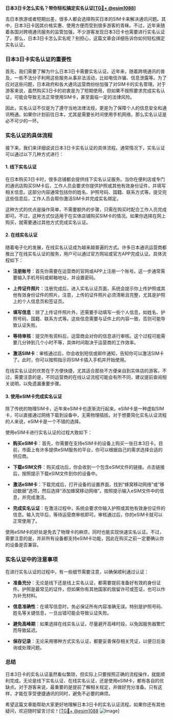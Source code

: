 **日本3日卡怎么实名？带你轻松搞定实名认证[[TG💪+ @esim1088](https://t.me/s/esim1088)]**

去日本旅游或者短期出差，很多人都会选择购买日本的SIM卡来解决通讯问题。其中，日本3日卡因其价格实惠、使用方便而受到很多游客的青睐。不过，近年来随着各国对跨境通讯服务的监管加强，不少游客发现日本3日卡也需要进行实名认证了。那么，日本3日卡怎么实名呢？别担心，这篇文章会详细告诉你如何轻松搞定实名认证。

### 日本3日卡实名认证的重要性

首先，我们需要了解为什么日本3日卡需要实名认证。近年来，随着跨境通讯的普及，一些不法分子利用这些服务从事非法活动，比如电信诈骗、信息泄露等。为了应对这些问题，日本政府和各大通讯运营商纷纷加强了对SIM卡的实名管理。对于游客来说，虽然购买3日卡的初衷是为了短期使用，但如果不按照要求完成实名认证，可能会导致无法正常使用SIM卡，甚至面临一定的法律风险。

因此，实名认证不仅是为了遵守当地法律法规，更是为了保障个人的信息安全和通讯畅通。如果你计划前往日本，尤其是需要长时间使用手机网络，那么实名认证是必不可少的一环。

### 实名认证的具体流程

接下来，我们来详细说说日本3日卡实名认证的具体流程。通常情况下，实名认证可以通过以下几种方式进行：

#### 1. 线下实名认证

在日本购买3日卡时，很多店铺都会提供线下实名认证服务。当你在便利店或专门的通讯店购买SIM卡后，工作人员会要求你提供护照或其他有效身份证件，并填写相关信息。这部分内容通常包括你的姓名、护照号码、国籍、联系方式等。提交完这些信息后，工作人员会帮你激活SIM卡并完成实名绑定。

这种方式的优点是操作简单，不需要额外的步骤，只需在购买时配合工作人员完成即可。不过，这种方式仅适用于在实体店铺购买SIM卡的情况。如果你选择在网上购买，就需要通过其他方式完成实名认证。

#### 2. 在线实名认证

随着电子化的发展，在线实名认证成为越来越普遍的方式。许多日本通讯运营商都推出了在线实名认证的服务，用户可以通过官方网站或官方APP完成认证。具体流程如下：

- **注册账号**：首先你需要在运营商的官网或APP上注册一个账号。这一步通常需要输入手机号码或邮箱地址，并设置密码。
  
- **上传证件照片**：注册完成后，进入实名认证页面，系统会提示你上传护照或其他有效身份证件的照片。注意，上传的证件照片必须清晰且完整，尤其是护照上的个人信息页和签证页。
  
- **填写信息**：除了上传证件照片外，还需要手动填写一些个人信息，如姓名、护照号码、国籍、联系方式等。这些信息需要与证件上的内容一致，否则可能导致认证失败。
  
- **等待审核**：提交所有资料后，运营商会对你的信息进行审核。这个过程可能需要几分钟到几个小时不等，具体时间取决于运营商的工作效率。
  
- **激活SIM卡**：审核通过后，你会收到短信或邮件通知，告知你可以激活SIM卡了。此时，你可以按照指示将SIM卡插入手机并开始使用。

在线实名认证的优势在于方便快捷，尤其适合那些不方便亲自到实体店的游客。不过，需要注意的是，不同运营商的在线认证流程可能会有所不同，建议提前查阅相关说明，以免遗漏重要步骤。

#### 3. 使用eSIM卡完成实名认证

除了传统的物理SIM卡，近年来eSIM卡也逐渐流行起来。eSIM卡是一种虚拟SIM卡，可以直接通过网络下载到设备中，无需物理插拔。对于想要简化实名认证流程的人来说，eSIM卡是一个不错的选择。

使用eSIM卡进行实名认证的过程大致如下：

- **购买eSIM卡**：首先，你需要在支持eSIM卡的设备上购买一张日本3日卡。目前，市面上有许多提供eSIM服务的平台，你可以根据自己的需求选择合适的供应商。
  
- **下载eSIM文件**：购买成功后，你会收到一个包含eSIM文件的链接。点击链接后，按照提示下载eSIM文件到你的设备中。
  
- **激活eSIM卡**：下载完成后，打开设备的设置界面，找到“蜂窝移动网络”或“移动数据”选项，然后选择“添加蜂窝移动网络”。按照提示输入eSIM文件中的信息，并完成激活。
  
- **完成实名认证**：在激活过程中，系统会要求你输入护照或其他有效身份证件的信息。输入完毕后，等待运营商审核即可。审核通过后，你的eSIM卡就可以正常使用了。

使用eSIM卡的好处是免去了物理卡的麻烦，同时也能实现快速实名认证。不过，需要注意的是，并非所有设备都支持eSIM卡功能，因此在购买之前一定要确认你的设备是否兼容。

### 实名认证中的注意事项

在进行实名认证的过程中，有一些细节需要注意，以确保顺利通过认证：

- **准备充分**：无论是线下还是线上实名认证，都需要提前准备好有效的身份证件。护照是最常见的证件，但如果你有其他国家的居留许可或签证，也可以作为补充材料。
  
- **信息准确性**：在填写信息时，务必保证所有内容准确无误。特别是护照号码、姓名等关键信息，一旦出错可能会导致认证失败。
  
- **避免高峰期**：如果选择在线实名认证，尽量避开高峰时段，以免因服务器繁忙而导致延迟。
  
- **保存记录**：无论采用哪种方式实名认证，都要妥善保存相关凭证，以便日后查询或处理问题。

### 总结

日本3日卡的实名认证虽然看似繁琐，但实际上只要按照正确的流程操作，就能顺利完成。无论是线下实名认证、在线实名认证，还是使用eSIM卡，都有各自的优缺点。对于游客来说，最重要的是提前了解相关规定，并做好充分准备。只有这样，才能在享受便捷通讯的同时，避免不必要的麻烦。

希望这篇文章能帮助大家更好地理解日本3日卡的实名认证流程。如果你还有其他疑问，欢迎随时留言讨论！[[TG💪+ @esim1088](https://t.me/s/esim1088) ![Image](https://i.postimg.cc/4NQfJmqS/Snipaste-2025-05-13-00-14-12.png)]